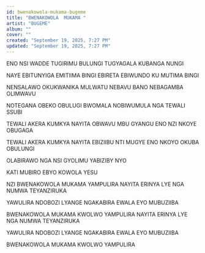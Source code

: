 ```yaml
---
id: bwenakowola-mukama-bugeme
title: "BWENAKOWOLA  MUKAMA "
artist: "BUGEME"
album: ""
cover: ""
created: "September 19, 2025, 7:27 PM"
updated: "September 19, 2025, 7:27 PM"
---
```


ENO NSI WADDE 
TUGIRIMU BULUNGI
TUGYAGALA 
KUBANGA NUNGI

NAYE EBITUNYIGA 
EMITIIMA BINGI
EBIRETA EBIWUNDO
 KU MUTIMA BINGI

NENSALAWO OKUKWANIKA 
MULWATU
NEBAVU BANO 
NEBAGAMBA OLIMWAVU

NOTEGANA OBEKO 
OBULUGI
BWOMALA NOBIWUMULA
NGA TEWALI SSUBI

TEWALI AKERA 
KUMKYA NAYITA
OBWAVU MBU GYANGU ENO
NZI NKOYE OBUGAGA

TEWALI AKERA 
KUMKYA NAYITA
EBIZIIBU 
NTI MUGYE ENO NKOYO
OKUBA OBULUNGI

OLABIRAWO NGA 
NSI GYOLIMU
YABIZIBY NYO


KATI MUBIRO EBYO 
KOWOLA YESU

NZI BWENAKOWOLA 
MUKAMA YAMPULIRA 
NAYITA ERINYA 
LYE NGA 
NUMWA TEYANZIRUKA

YAWULIRA NDOBOZI 
LYANGE NGAKABIRA
EWALA EYO MUBUZIIBA

BWENAKOWOLA MUKAMA 
KWOLWO YAMPULIRA
NAYITA ERINYA LYE NGA 
NUMWA TEYANZIRUKA

YAWULIRA NDOBOZI 
LYANGE NGAKABIRA
EWALA EYO MUBUZIIBA

BWENAKOWOLA 
MUKAMA KWOLWO
YAMPULIRA